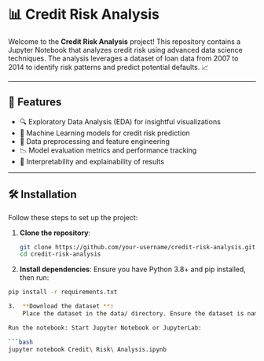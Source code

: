 # 📊 Credit Risk Analysis

Welcome to the **Credit Risk Analysis** project! This repository contains a Jupyter Notebook that analyzes credit risk using advanced data science techniques. The analysis leverages a dataset of loan data from 2007 to 2014 to identify risk patterns and predict potential defaults. 📈

---

## 🌟 Features

- 🔍 Exploratory Data Analysis (EDA) for insightful visualizations
- 🧠 Machine Learning models for credit risk prediction
- 📂 Data preprocessing and feature engineering
- 📉 Model evaluation metrics and performance tracking
- 📜 Interpretability and explainability of results

---

## 🛠️ Installation

Follow these steps to set up the project:

1. **Clone the repository**:
   ```bash
   git clone https://github.com/your-username/credit-risk-analysis.git
   cd credit-risk-analysis

2. **Install dependencies**:
   Ensure you have Python 3.8+ and pip installed, then run:

```bash
pip install -r requirements.txt

3.  **Download the dataset **:
    Place the dataset in the data/ directory. Ensure the dataset is named appropriately or update the notebook paths accordingly.

Run the notebook: Start Jupyter Notebook or JupyterLab:

```bash
jupyter notebook Credit\ Risk\ Analysis.ipynb
